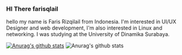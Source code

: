 ### HI There farisqlail 

hello my name is Faris Rizqilail from Indonesia. I'm interested in UI/UX Designer and web development, I'm also interested in Linux and networking. I was studying at the University of Dinamika Surabaya. 

[![Anurag's github stats](https://github-readme-stats.vercel.app/api?username=faris110900)](https://github.com/anuraghazra/github-readme-stats)
![Anurag's github stats](https://github-readme-stats.vercel.app/api?username=faris110900&hide=contribs,prs)

